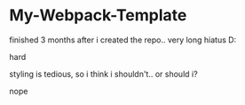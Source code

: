 # My-Webpack-Template

finished 3 months after i created the repo..
very long hiatus D:

hard

styling is tedious, so i think i shouldn't.. or should i?

nope
